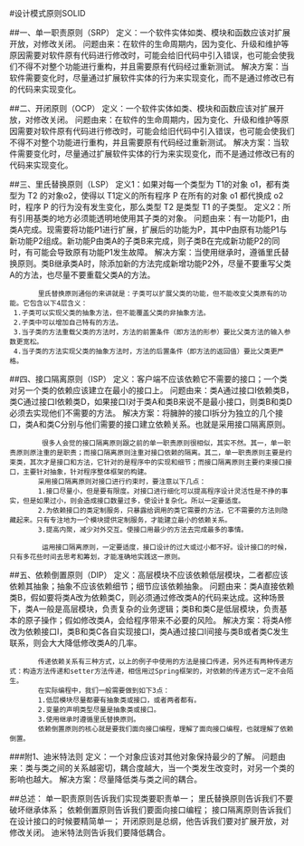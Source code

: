 #设计模式原则SOLID

##一、单一职责原则（SRP）
            定义：一个软件实体如类、模块和函数应该对扩展开放，对修改关闭。                                                               问题由来：在软件的生命周期内，因为变化、升级和维护等原因需要对软件原有代码进行修改时，可能会给旧代码中引入错误，也可能会使我们不得不对整个功能进行重构，并且需要原有代码经过重新测试。
            解决方案：当软件需要变化时，尽量通过扩展软件实体的行为来实现变化，而不是通过修改已有的代码来实现变化。
            
##二、开闭原则（OCP）
            定义：一个软件实体如类、模块和函数应该对扩展开放，对修改关闭。
            问题由来：在软件的生命周期内，因为变化、升级和维护等原因需要对软件原有代码进行修改时，可能会给旧代码中引入错误，也可能会使我们不得不对整个功能进行重构，并且需要原有代码经过重新测试。
            解决方案：当软件需要变化时，尽量通过扩展软件实体的行为来实现变化，而不是通过修改已有的代码来实现变化。

##三、里氏替换原则（LSP）
            定义1：如果对每一个类型为 T1的对象 o1，都有类型为 T2 的对象o2，使得以 T1定义的所有程序 P 在所有的对象 o1 都代换成 o2 时，程序 P 的行为没有发生变化，那么类型 T2 是类型 T1 的子类型。
            定义2：所有引用基类的地方必须能透明地使用其子类的对象。
            问题由来：有一功能P1，由类A完成。现需要将功能P1进行扩展，扩展后的功能为P，其中P由原有功能P1与新功能P2组成。新功能P由类A的子类B来完成，则子类B在完成新功能P2的同时，有可能会导致原有功能P1发生故障。
            解决方案：当使用继承时，遵循里氏替换原则。类B继承类A时，除添加新的方法完成新增功能P2外，尽量不要重写父类A的方法，也尽量不要重载父类A的方法。
 
           里氏替换原则通俗的来讲就是：子类可以扩展父类的功能，但不能改变父类原有的功能。它包含以下4层含义： 
     1.子类可以实现父类的抽象方法，但不能覆盖父类的非抽象方法。 
     2.子类中可以增加自己特有的方法。 
     3.当子类的方法重载父类的方法时，方法的前置条件（即方法的形参）要比父类方法的输入参数更宽松。 
     4.当子类的方法实现父类的抽象方法时，方法的后置条件（即方法的返回值）要比父类更严格。

##四、接口隔离原则（ISP）
            定义：客户端不应该依赖它不需要的接口；一个类对另一个类的依赖应该建立在最小的接口上。 
            问题由来：类A通过接口I依赖类B，类C通过接口I依赖类D，如果接口I对于类A和类B来说不是最小接口，则类B和类D必须去实现他们不需要的方法。 
            解决方案：将臃肿的接口I拆分为独立的几个接口，类A和类C分别与他们需要的接口建立依赖关系。也就是采用接口隔离原则。

            很多人会觉的接口隔离原则跟之前的单一职责原则很相似，其实不然。其一，单一职责原则原注重的是职责；而接口隔离原则注重对接口依赖的隔离。其二，单一职责原则主要是约束类，其次才是接口和方法，它针对的是程序中的实现和细节；而接口隔离原则主要约束接口接口，主要针对抽象，针对程序整体框架的构建。
           采用接口隔离原则对接口进行约束时，要注意以下几点：
           1.接口尽量小，但是要有限度。对接口进行细化可以提高程序设计灵活性是不挣的事实，但是如果过小，则会造成接口数量过多，使设计复杂化。所以一定要适度。
           2.为依赖接口的类定制服务，只暴露给调用的类它需要的方法，它不需要的方法则隐藏起来。只有专注地为一个模块提供定制服务，才能建立最小的依赖关系。
           3.提高内聚，减少对外交互。使接口用最少的方法去完成最多的事情。
       
            运用接口隔离原则，一定要适度，接口设计的过大或过小都不好。设计接口的时候，只有多花些时间去思考和筹划，才能准确地实践这一原则。

##五、依赖倒置原则（DIP）
           定义：高层模块不应该依赖低层模块，二者都应该依赖其抽象；抽象不应该依赖细节；细节应该依赖抽象。 
           问题由来：类A直接依赖类B，假如要将类A改为依赖类C，则必须通过修改类A的代码来达成。这种场景下，类A一般是高层模块，负责复杂的业务逻辑；类B和类C是低层模块，负责基本的原子操作；假如修改类A，会给程序带来不必要的风险。 
           解决方案：将类A修改为依赖接口I，类B和类C各自实现接口I，类A通过接口I间接与类B或者类C发生联系，则会大大降低修改类A的几率。

           传递依赖关系有三种方式，以上的例子中使用的方法是接口传递，另外还有两种传递方式：构造方法传递和setter方法传递，相信用过Spring框架的，对依赖的传递方式一定不会陌生。
           在实际编程中，我们一般需要做到如下3点：
           1.低层模块尽量都要有抽象类或接口，或者两者都有。
           2.变量的声明类型尽量是抽象类或接口。
           3.使用继承时遵循里氏替换原则。
           依赖倒置原则的核心就是要我们面向接口编程，理解了面向接口编程，也就理解了依赖倒置。
 

###附1、迪米特法则
           定义：一个对象应该对其他对象保持最少的了解。
           问题由来：类与类之间的关系越密切，耦合度越大，当一个类发生改变时，对另一个类的影响也越大。
           解决方案：尽量降低类与类之间的耦合。
 
##总述：
    单一职责原则告诉我们实现类要职责单一；
    里氏替换原则告诉我们不要破坏继承体系；
    依赖倒置原则告诉我们要面向接口编程；
    接口隔离原则告诉我们在设计接口的时候要精简单一；
    开闭原则是总纲，他告诉我们要对扩展开放，对修改关闭。
    迪米特法则告诉我们要降低耦合。


